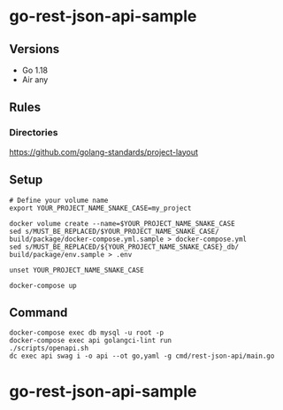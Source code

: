 # go-rest-json-api-sample
## Versions
- Go 1.18
- Air any

## Rules
### Directories
https://github.com/golang-standards/project-layout

## Setup
```
# Define your volume name
export YOUR_PROJECT_NAME_SNAKE_CASE=my_project

docker volume create --name=$YOUR_PROJECT_NAME_SNAKE_CASE
sed s/MUST_BE_REPLACED/$YOUR_PROJECT_NAME_SNAKE_CASE/ build/package/docker-compose.yml.sample > docker-compose.yml
sed s/MUST_BE_REPLACED/${YOUR_PROJECT_NAME_SNAKE_CASE}_db/ build/package/env.sample > .env

unset YOUR_PROJECT_NAME_SNAKE_CASE

docker-compose up
```

## Command
```
docker-compose exec db mysql -u root -p
docker-compose exec api golangci-lint run
./scripts/openapi.sh
dc exec api swag i -o api --ot go,yaml -g cmd/rest-json-api/main.go
```
# go-rest-json-api-sample
